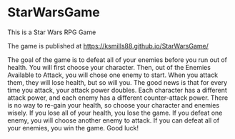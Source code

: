 # StarWarsGame
This is a Star Wars RPG Game

The game is published at https://ksmills88.github.io/StarWarsGame/

The goal of the game is to defeat all of your enemies before you run out of health. You will first choose your character. Then, out of the Enemies Available to Attack, you will chose one enemy to start. When you attack them, they will lose health, but so will you. The good news is that for every time you attack, your attack power doubles. Each character has a different attack power, and each enemy has a different counter-attack power. There is no way to re-gain your health, so choose your character and enemies wisely. If you lose all of your health, you lose the game. If you defeat one enemy, you will choose another enemy to attack. If you can defeat all of your enemies, you win the game. Good luck!
